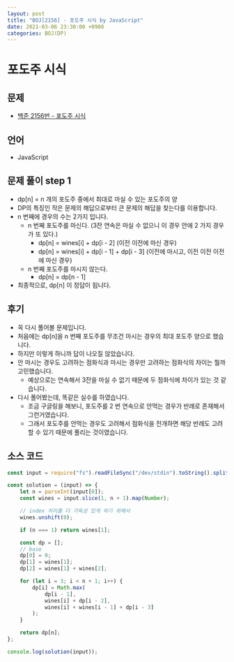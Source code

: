 ```yaml
---
layout: post
title: "BOJ[2156] - 포도주 시식 by JavaScript"
date: 2021-03-06 23:30:00 +0900
categories: BOJ(DP)
---
```


# 포도주 시식

## 문제

- [백준 2156번 - 포도주 시식](https://www.acmicpc.net/problem/2156)

## 언어

- JavaScript

## 문제 풀이 step 1

- dp[n] = n 개의 포도주 중에서 최대로 마실 수 있는 포도주의 양
- DP의 특징인 작은 문제의 해답으로부터 큰 문제의 해답을 찾는다를 이용합니다.
- n 번째에 경우의 수는 2가지 입니다.
  - n 번째 포도주를 마신다. (3잔 연속은 마실 수 없으니 이 경우 안에 2 가지 경우가 또 있다.)
    - dp[n] = wines[i] + dp[i - 2] (이전 이전에 마신 경우)
    - dp[n] = wines[i] + dp[i - 1] + dp[i - 3] (이전에 마시고, 이전 이전 이전에 마신 경우)
  - n 번째 포도주를 마시지 않는다.
    - dp[n] = dp[n - 1]
- 최종적으로, dp[n] 이 정답이 됩니다.

## 후기

- 꼭 다시 풀어볼 문제입니다.
- 처음에는 dp[n]을 n 번째 포도주를 무조건 마시는 경우의 최대 포도주 양으로 했습니다.
- 하지만 이렇게 하니까 답이 나오질 않았습니다.
- 안 마시는 경우도 고려하는 점화식과 마시는 경우만 고려하는 점화식의 차이는 뭘까 고민했습니다.
  - 예상으로는 연속해서 3잔을 마실 수 없기 때문에 두 점화식에 차이가 있는 것 같습니다.
- 다시 풀어봤는데, 똑같은 실수를 하였습니다.
  - 조금 구글링을 해보니, 포도주를 2 번 연속으로 안먹는 경우가 반례로 존재해서 그런거였습니다.
  - 그래서 포도주를 안먹는 경우도 고려해서 점화식을 전개하면 해당 반례도 고려할 수 있기 때문에 풀리는 것이였습니다.

## 소스 코드

```javascript
const input = require("fs").readFileSync("/dev/stdin").toString().split("\n");

const solution = (input) => {
	let n = parseInt(input[0]);
	const wines = input.slice(1, n + 1).map(Number);

	// index 처리를 더 가독성 있게 하기 위해서
	wines.unshift(0);

	if (n === 1) return wines[1];

	const dp = [];
	// base
	dp[0] = 0;
	dp[1] = wines[1];
	dp[2] = wines[1] + wines[2];

	for (let i = 3; i < n + 1; i++) {
		dp[i] = Math.max(
			dp[i - 1],
			wines[i] + dp[i - 2],
			wines[i] + wines[i - 1] + dp[i - 3]
		);
	}

	return dp[n];
};

console.log(solution(input));
```
